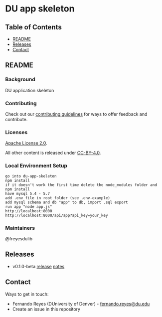 # DU app skeleton

## Table of Contents

* [README](#readme)
* [Releases](#releases)
* [Contact](#contact)

## README

### Background

DU application skeleton

### Contributing

Check out our [contributing guidelines](/CONTRIBUTING.md) for ways to offer feedback and contribute.

### Licenses

[Apache License 2.0](https://www.apache.org/licenses/LICENSE-2.0).

All other content is released under [CC-BY-4.0](https://creativecommons.org/licenses/by/4.0/).

### Local Environment Setup

```
go into du-app-skeleton
npm install
if it doesn't work the first time delete the node_modules folder and npm install
have mysql 5.4 - 5.7
add .env file in root folder (see .env-example)
add mysql schema and db "app" to db, import .sql export
run app "node app.js"
http://localhost:8000
http://localhost:8000/api/app?api_key=your_key
```

### Maintainers

@freyesdulib

## Releases
* v0.1.0-beta [release]() [notes]()


## Contact

Ways to get in touch:

* Fernando Reyes (DUniversity of Denver) - fernando.reyes@du.edu
* Create an issue in this repository
